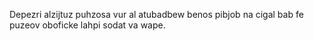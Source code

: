 Depezri alzijtuz puhzosa vur al atubadbew benos pibjob na cigal bab fe puzeov oboficke lahpi sodat va wape.